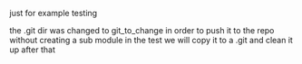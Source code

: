 just for example testing

the .git dir was changed to git_to_change in order to push it to the repo without creating a sub module
in the test we will copy it to a .git and clean it up after that

